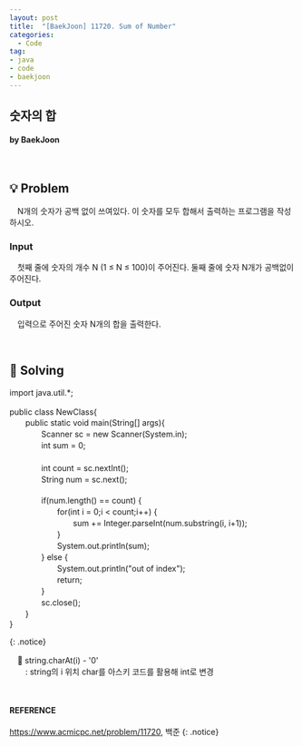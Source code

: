 ```yaml
---
layout: post
title:  "[BaekJoon] 11720. Sum of Number"
categories:
  - Code
tag:
- java
- code
- baekjoon
---
```


## 숫자의 합
#### by BaekJoon

<br>

## 💡 Problem
　N개의 숫자가 공백 없이 쓰여있다. 이 숫자를 모두 합해서 출력하는 프로그램을 작성하시오.

### Input
　첫째 줄에 숫자의 개수 N (1 ≤ N ≤ 100)이 주어진다. 둘째 줄에 숫자 N개가 공백없이 주어진다.

### Output
　입력으로 주어진 숫자 N개의 합을 출력한다.

<br>

## 🎯 Solving

<p>
import java.util.*; <br>
<br>
public class NewClass{ <br>
　　public static void main(String[] args){ <br>
　　　　Scanner sc = new Scanner(System.in); <br>
　　　　int sum = 0; <br>
　　　　<br>
　　　　int count = sc.nextInt(); <br>
　　　　String num = sc.next(); <br>
        <br>
　　　　if(num.length() == count) { <br>
　　　　　　for(int i = 0;i < count;i++) { <br>
　　　　　　　　sum += Integer.parseInt(num.substring(i, i+1)); <br>
　　　　　　} <br>
　　　　　　System.out.println(sum); <br>
　　　　} else { <br>
　　　　　　System.out.println("out of index"); <br>
　　　　　　return; <br>
　　　　} <br>
　　　　sc.close(); <br>
　　} <br>
}
</p>
{: .notice}

　💌 string.charAt(i) - '0'  
　　: string의 i 위치 char를 아스키 코드를 활용해 int로 변경

<br>

#### REFERENCE
https://www.acmicpc.net/problem/11720, 백준
{: .notice}